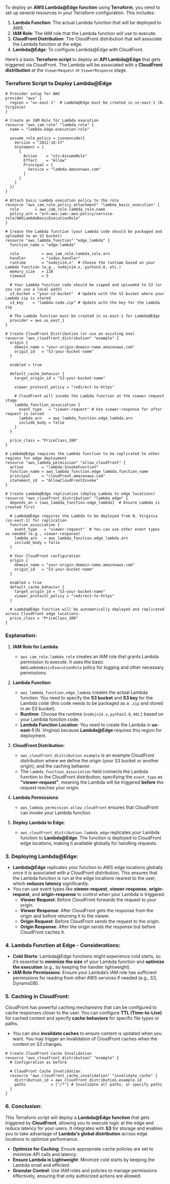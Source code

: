 To deploy an **AWS Lambda@Edge function** using **Terraform**, you need to set up several resources in your Terraform configuration. This includes:

1. **Lambda Function**: The actual Lambda function that will be deployed to AWS.
2. **IAM Role**: The IAM role that the Lambda function will use to execute.
3. **CloudFront Distribution**: The CloudFront distribution that will associate the Lambda function at the edge.
4. **Lambda@Edge**: To configure Lambda@Edge with CloudFront.

Here’s a basic **Terraform script** to deploy an **API Lambda@Edge** that gets triggered via CloudFront. The Lambda will be associated with a **CloudFront distribution** at the `ViewerRequest` or `ViewerResponse` stage.

### Terraform Script to Deploy Lambda@Edge

```hcl
# Provider setup for AWS
provider "aws" {
  region = "us-east-1"  # Lambda@Edge must be created in us-east-1 (N. Virginia)
}

# Create an IAM Role for Lambda execution
resource "aws_iam_role" "lambda_role" {
  name = "lambda-edge-execution-role"

  assume_role_policy = jsonencode({
    Version = "2012-10-17"
    Statement = [
      {
        Action    = "sts:AssumeRole"
        Effect    = "Allow"
        Principal = {
          Service = "lambda.amazonaws.com"
        }
      }
    ]
  })
}

# Attach basic Lambda execution policy to the role
resource "aws_iam_role_policy_attachment" "lambda_basic_execution" {
  role       = aws_iam_role.lambda_role.name
  policy_arn = "arn:aws:iam::aws:policy/service-role/AWSLambdaBasicExecutionRole"
}

# Create the Lambda function (your Lambda code should be packaged and uploaded to an S3 bucket)
resource "aws_lambda_function" "edge_lambda" {
  function_name = "edge-lambda"

  role          = aws_iam_role.lambda_role.arn
  handler       = "index.handler"
  runtime       = "nodejs14.x"  # Choose the runtime based on your Lambda function (e.g., nodejs14.x, python3.8, etc.)
  memory_size   = 128
  timeout       = 5

  # Your Lambda function code should be zipped and uploaded to S3 (or you can use a local path)
  s3_bucket = "your-s3-bucket"  # Update with the S3 bucket where your Lambda zip is stored
  s3_key    = "lambda-code.zip" # Update with the key for the Lambda zip

  # The Lambda function must be created in us-east-1 for Lambda@Edge
  provider = aws.us_east_1
}

# Create CloudFront Distribution (or use an existing one)
resource "aws_cloudfront_distribution" "example" {
  origin {
    domain_name = "your-origin-domain-name.amazonaws.com"
    origin_id   = "S3-your-bucket-name"
  }

  enabled = true

  default_cache_behavior {
    target_origin_id = "S3-your-bucket-name"

    viewer_protocol_policy = "redirect-to-https"

    # CloudFront will invoke the Lambda function at the viewer request stage
    lambda_function_association {
      event_type   = "viewer-request" # Use viewer-response for after request is served
      lambda_arn   = aws_lambda_function.edge_lambda.arn
      include_body = false
    }
  }

  price_class = "PriceClass_100"
}

# Lambda@Edge requires the Lambda function to be replicated to other regions for edge deployment
resource "aws_lambda_permission" "allow_cloudfront" {
  action        = "lambda:InvokeFunction"
  function_name = aws_lambda_function.edge_lambda.function_name
  principal     = "cloudfront.amazonaws.com"
  statement_id  = "AllowCloudFrontInvoke"
}

# Create Lambda@Edge replication (deploy Lambda to edge locations)
resource "aws_cloudfront_distribution" "lambda_edge" {
  depends_on = [aws_lambda_function.edge_lambda]  # Ensure Lambda is created first

  # Lambda@Edge requires the Lambda to be deployed from N. Virginia (us-east-1) for replication
  function_association {
    event_type   = "viewer-request"  # You can use other event types as needed (e.g., viewer-response)
    lambda_arn   = aws_lambda_function.edge_lambda.arn
    include_body = false
  }

  # Your CloudFront configuration
  origin {
    domain_name = "your-origin-domain-name.amazonaws.com"
    origin_id   = "S3-your-bucket-name"
  }

  enabled = true
  default_cache_behavior {
    target_origin_id = "S3-your-bucket-name"
    viewer_protocol_policy = "redirect-to-https"
  }

  # Lambda@Edge function will be automatically deployed and replicated across CloudFront edge locations.
  price_class = "PriceClass_100"
}
```

### Explanation:

1. **IAM Role for Lambda**:
    - `aws_iam_role.lambda_role` creates an IAM role that grants Lambda permission to execute. It uses the basic `AWSLambdaBasicExecutionRole` policy for logging and other necessary permissions.

2. **Lambda Function**:
    - `aws_lambda_function.edge_lambda` creates the actual Lambda function. You need to specify the **S3 bucket** and **S3 key** for the Lambda code (this code needs to be packaged as a `.zip` and stored in an S3 bucket).
    - **Runtime**: Choose the runtime (`nodejs14.x`, `python3.8`, etc.) based on your Lambda function code.
    - **Lambda Function Location**: You need to create the Lambda in **us-east-1** (N. Virginia) because **Lambda@Edge** requires this region for deployment.

3. **CloudFront Distribution**:
    - `aws_cloudfront_distribution.example` is an example CloudFront distribution where we define the origin (your S3 bucket or another origin), and the caching behavior.
    - The `lambda_function_association` field connects the Lambda function to the CloudFront distribution, specifying the `event_type` as **"viewer-request"**, meaning the Lambda will be triggered **before** the request reaches your origin.

4. **Lambda Permissions**:
    - `aws_lambda_permission.allow_cloudfront` ensures that CloudFront can invoke your Lambda function.

5. **Deploy Lambda to Edge**:
    - `aws_cloudfront_distribution.lambda_edge` replicates your Lambda function to **Lambda@Edge**. The function is deployed to CloudFront edge locations, making it available globally for handling requests.

### 3. **Deploying Lambda@Edge**:
- **Lambda@Edge** replicates your function to AWS edge locations globally once it is associated with a CloudFront distribution. This ensures that the Lambda function is run at the edge locations nearest to the user, which **reduces latency** significantly.
- You can use event types like **viewer-request**, **viewer-response**, **origin-request**, and **origin-response** to control when your Lambda is triggered:
    - **Viewer Request**: Before CloudFront forwards the request to your origin.
    - **Viewer Response**: After CloudFront gets the response from the origin and before returning it to the viewer.
    - **Origin Request**: Before CloudFront sends the request to the origin.
    - **Origin Response**: After the origin sends the response but before CloudFront caches it.

### 4. **Lambda Function at Edge - Considerations**:
- **Cold Starts**: Lambda@Edge functions might experience cold starts, so it’s essential to **minimize the size** of your Lambda function and **optimize the execution** (e.g., by keeping the handler lightweight).
- **IAM Role Permissions**: Ensure your Lambda’s IAM role has sufficient permissions for reading from other AWS services if needed (e.g., S3, DynamoDB).

### 5. **Caching in CloudFront**:
CloudFront has powerful caching mechanisms that can be configured to cache responses closer to the user. You can configure **TTL (Time-to-Live)** for cached content and specify **cache behaviors** for specific file types or paths.

- You can also **invalidate caches** to ensure content is updated when you want. You may trigger an invalidation of CloudFront caches when the content on S3 changes.

```hcl
# Create CloudFront Cache Invalidation
resource "aws_cloudfront_distribution" "example" {
  # Configuration as before

  # CloudFront Cache Invalidation
  resource "aws_cloudfront_cache_invalidation" "invalidate_cache" {
    distribution_id = aws_cloudfront_distribution.example.id
    paths           = ["/*"] # Invalidate all paths, or specify paths
  }
}
```

### 6. **Conclusion**:
This Terraform script will deploy a **Lambda@Edge function** that gets triggered by **CloudFront**, allowing you to execute logic at the edge and reduce latency for your users. It integrates with **S3** for storage and enables you to take advantage of **Lambda's global distribution** across edge locations to optimize performance.

- **Optimize for Caching**: Ensure appropriate cache policies are set to minimize API calls and latency.
- **Ensure Lambda is Lightweight**: Minimize cold starts by keeping the Lambda small and efficient.
- **Granular Control**: Use IAM roles and policies to manage permissions effectively, ensuring that only authorized actions are allowed.

